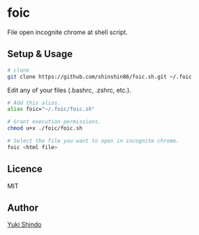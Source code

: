 # foic
File open incognite chrome at shell script.

## Setup & Usage

```sh
# clone
git clone https://github.com/shinshin86/foic.sh.git ~/.foic
```

Edit any of your files (.bashrc, .zshrc, etc.).

```sh
# Add this alias.
alias foic="~/.foic/foic.sh"
```

```sh
# Grant execution permissions.
chmod u+x ./foic/foic.sh
```

```sh
# Select the file you want to open in incognite chrome.
foic <html file>
```

## Licence

MIT

## Author

[Yuki Shindo](https://shinshin86.com/en)